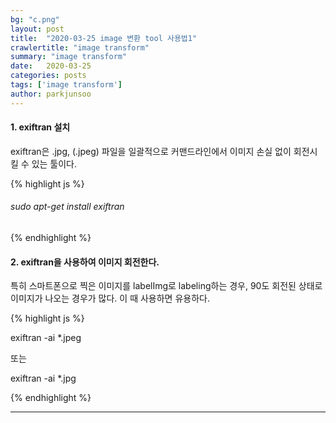 ```yaml
---
bg: "c.png"
layout: post
title:  "2020-03-25 image 변환 tool 사용법1"
crawlertitle: "image transform"
summary: "image transform"
date:   2020-03-25
categories: posts
tags: ['image transform']
author: parkjunsoo
---
```



#### 1. exiftran 설치

exiftran은 .jpg, (.jpeg) 파일을 일괄적으로 커맨드라인에서 이미지 손실 없이 회전시킬 수 있는 툴이다.

{% highlight js %}  
  
###### sudo apt-get install exiftran

{% endhighlight %}


#### 2. exiftran을 사용하여 이미지 회전한다.

특히 스마트폰으로 찍은 이미지를 labelImg로 labeling하는 경우, 90도 회전된 상태로 이미지가 나오는 경우가 많다.
이 때 사용하면 유용하다.

{% highlight js %}  

exiftran -ai *.jpeg

또는

exiftran -ai *.jpg


{% endhighlight %}

***
